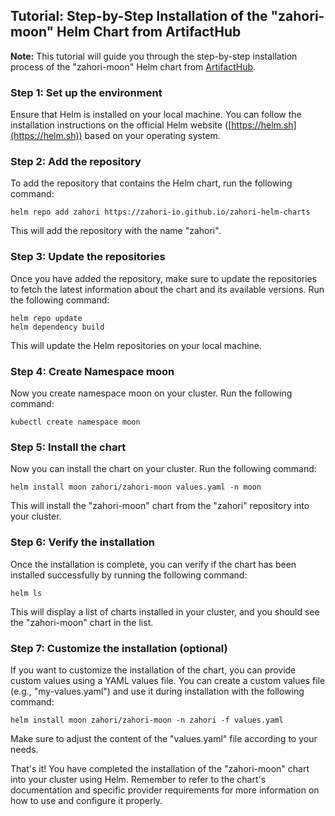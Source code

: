 ## Tutorial: Step-by-Step Installation of the "zahori-moon" Helm Chart from ArtifactHub


**Note:** This tutorial will guide you through the step-by-step installation process of the "zahori-moon" Helm chart from [ArtifactHub](https://artifacthub.io/packages/helm/zahori/zahori-moon). 

### Step 1: Set up the environment 

Ensure that Helm is installed on your local machine. You can follow the installation instructions on the official Helm website ([https://helm.sh](https://helm.sh)) based on your operating system.

### Step 2: Add the repository

To add the repository that contains the Helm chart, run the following command:

```shell
helm repo add zahori https://zahori-io.github.io/zahori-helm-charts
```

This will add the repository with the name "zahori".

### Step 3: Update the repositories

Once you have added the repository, make sure to update the repositories to fetch the latest information about the chart and its available versions. Run the following command:

```shell
helm repo update
helm dependency build
```

This will update the Helm repositories on your local machine.

### Step 4: Create Namespace moon

Now you create namespace moon on your cluster. Run the following command:

```shell
kubectl create namespace moon
```

### Step 5: Install the chart

Now you can install the chart on your cluster. Run the following command:

```shell
helm install moon zahori/zahori-moon values.yaml -n moon
```

This will install the "zahori-moon" chart from the "zahori" repository into your cluster.

### Step 6: Verify the installation

Once the installation is complete, you can verify if the chart has been installed successfully by running the following command:

```shell
helm ls
```

This will display a list of charts installed in your cluster, and you should see the "zahori-moon" chart in the list.

### Step 7: Customize the installation (optional)

If you want to customize the installation of the chart, you can provide custom values using a YAML values file. You can create a custom values file (e.g., "my-values.yaml") and use it during installation with the following command:

```shell
helm install moon zahori/zahori-moon -n zahori -f values.yaml
```

Make sure to adjust the content of the "values.yaml" file according to your needs.

That's it! You have completed the installation of the "zahori-moon" chart into your cluster using Helm. Remember to refer to the chart's documentation and specific provider requirements for more information on how to use and configure it properly.

